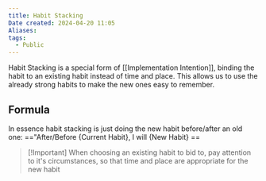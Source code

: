```yaml
---
title: Habit Stacking
Date created: 2024-04-20 11:05
Aliases:
tags: 
  - Public
---
```


Habit Stacking is a special form of [[Implementation Intention]], binding the habit to an existing habit instead of time and place. This allows us to use the already strong habits to make the new ones easy to remember.

## Formula
In essence habit stacking is just doing the new habit before/after an old one:
=="After/Before {Current Habit}, I will {New Habit} ==

>[!Important] When choosing an existing habit to bid to, pay attention to it's circumstances, so that time and place are appropriate for the new habit
